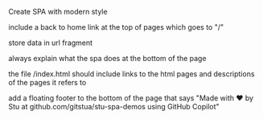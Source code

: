 Create SPA with modern style

include a back to home link at the top of pages which goes to "/"

store data in url fragment

always explain what the spa does at the bottom of the page

the file /index.html should include links to the html pages and descriptions of the pages it refers to

add a floating footer to the bottom of the page that says "Made with ❤️ by Stu at github.com/gitstua/stu-spa-demos using GitHub Copilot"